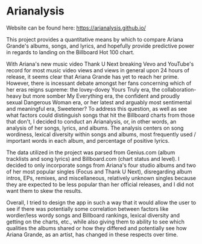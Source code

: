 # Arianalysis

Website can be found here: https://arianalysis.github.io/

This project provides a quantitative means by which to compare Ariana Grande's albums, songs, and lyrics, and hopefully provide predictive power in regards to landing on the Billboard Hot 100 chart.

With Ariana's new music video Thank U Next breaking Vevo and YouTube's record for most music video views and views in general upon 24 hours of release, it seems clear that Ariana Grande has yet to reach her prime. However, there is incessant debate amongst her fans concerning which of her eras reigns supreme: the lovey-dovey Yours Truly era, the collaboration-heavy but more somber My Everything era, the confident and proudly sexual Dangerous Woman era, or her latest and arguably most sentimental and meaningful era, Sweetener? To address this question, as well as see what factors could distinguish songs that hit the Billboard charts from those that don't, I decided to conduct an Arianalysis, or, in other words, an analysis of her songs, lyrics, and albums. The analysis centers on song wordiness, lexical diversity within songs and albums, most frequently used / important words in each album, and percentage of positive lyrics.

The data utilized in the project was parsed from Genius.com (album tracklists and song lyrics) and Billboard.com (chart status and level).
I decided to only incorporate songs from Ariana's four studio albums and two of her most popular singles (Focus and Thank U Next), disregarding album intros, EPs, remixes, and miscellaneous, relatively unknown singles because they are expected to be less popular than her official releases, and I did not want them to skew the results.

Overall, I tried to design the app in such a way that it would allow the user to see if there was potentially some correlation between factors like wordier/less wordy songs and Billboard rankings, lexical diversity and getting on the charts, etc., while also giving them to ability to see which qualities the albums shared or how they differed and potentially see how Ariana Grande, as an artist, has changed in these respects over time.
